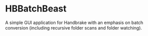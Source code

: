 # HBBatchBeast
A simple GUI application for Handbrake with an emphasis on batch conversion (including recursive folder scans and folder watching).
